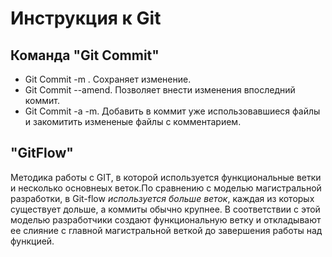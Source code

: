 # Инструкция к Git

## Команда "Git Commit"

 * Git Commit -m . Cохраняет изменение.
 * Git Commit --amend. Позволяет внести изменения впоследний коммит.  
 * Git Commit -a -m. Добавить в коммит уже использовавшиеся файлы и закомитить измененые файлы с комментарием.

##  "GitFlow"
Методика работы с GIT, в которой используется функциональные ветки и несколько основнеых веток.По сравнению с моделью магистральной разработки, в Git-flow *используется больше веток*, каждая из которых существует дольше, а коммиты обычно крупнее. В соответствии с этой моделью разработчики создают функциональную ветку и откладывают ее слияние с главной магистральной веткой до завершения работы над функцией.   